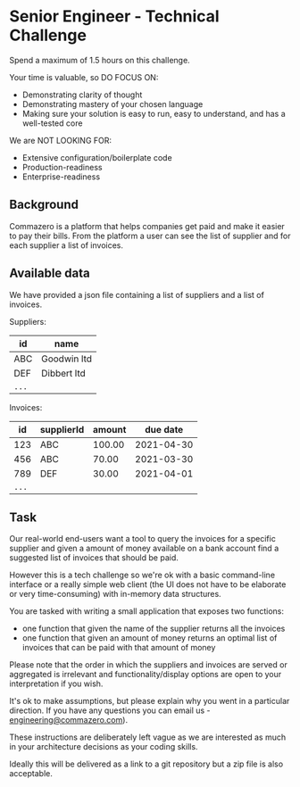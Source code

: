 # Senior Engineer - Technical Challenge

Spend a maximum of 1.5 hours on this challenge.

Your time is valuable, so DO FOCUS ON:

- Demonstrating clarity of thought
- Demonstrating mastery of your chosen language
- Making sure your solution is easy to run, easy to understand, and has a well-tested core

We are NOT LOOKING FOR:

- Extensive configuration/boilerplate code
- Production-readiness
- Enterprise-readiness

## Background

Commazero is a platform that helps companies get paid and make it easier to pay their bills.
From the platform a user can see the list of supplier and for each supplier a list of invoices.

## Available data

We have provided a json file containing a list of suppliers and a list of invoices.

Suppliers:

| **id** | **name**    |
| ------ | ----------- |
| ABC    | Goodwin ltd |
| DEF    | Dibbert ltd |
| `...`  |             |

Invoices:

| **id** | **supplierId** | **amount** | **due date** |
| ------ | -------------- | ---------- | ------------ |
| 123    | ABC            | 100.00     | 2021-04-30   |
| 456    | ABC            | 70.00      | 2021-03-30   |
| 789    | DEF            | 30.00      | 2021-04-01   |
| `...`  |                |            |              |

## Task

Our real-world end-users want a tool to query the invoices for a specific supplier and given a amount of money available on a bank account find a suggested list of invoices that should be paid.

However this is a tech challenge so we're ok with a basic command-line interface or a really simple web client (the UI does not have to be elaborate or very time-consuming) with in-memory data structures.

You are tasked with writing a small application that exposes two functions:

- one function that given the name of the supplier returns all the invoices
- one function that given an amount of money returns an optimal list of invoices that can be paid with that amount of money

Please note that the order in which the suppliers and invoices are served or aggregated is irrelevant and functionality/display options are open to your interpretation if you wish.

It's ok to make assumptions, but please explain why you went in a particular direction.
If you have any questions you can email us - engineering@commazero.com).

These instructions are deliberately left vague as we are interested as much in your architecture decisions as your coding skills.

Ideally this will be delivered as a link to a git repository but a zip file is also acceptable.

